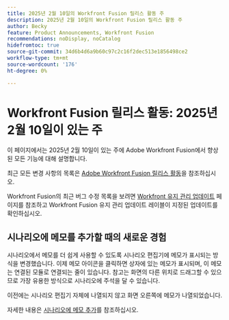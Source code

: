 ```yaml
---
title: 2025년 2월 10일의 Workfront Fusion 릴리스 활동 주
description: 2025년 2월 10일의 Workfront Fusion 릴리스 활동 주
author: Becky
feature: Product Announcements, Workfront Fusion
recommendations: noDisplay, noCatalog
hidefromtoc: true
source-git-commit: 34d6b4d6a9b60c97c2c16f2dec513e1856498ce2
workflow-type: tm+mt
source-wordcount: '176'
ht-degree: 0%

---
```


# Workfront Fusion 릴리스 활동: 2025년 2월 10일이 있는 주

이 페이지에서는 2025년 2월 10일이 있는 주에 Adobe Workfront Fusion에서 향상된 모든 기능에 대해 설명합니다.

최근 모든 변경 사항의 목록은 [Adobe Workfront Fusion 릴리스 활동](/help/workfront-fusion/fusion-product-releases/fusion-release-activity.md)을 참조하십시오.

Workfront Fusion의 최근 버그 수정 목록을 보려면 [Workfront 유지 관리 업데이트](https://experienceleague.adobe.com/en/docs/workfront-known-issues/releases/current-updates) 페이지를 참조하고 Workfront Fusion 유지 관리 업데이트 레이블이 지정된 업데이트를 확인하십시오.

## 시나리오에 메모를 추가할 때의 새로운 경험

시나리오에서 메모를 더 쉽게 사용할 수 있도록 시나리오 편집기에 메모가 표시되는 방식을 변경했습니다. 이제 메모 아이콘을 클릭하면 상자에 있는 메모가 표시되며, 이 메모는 연결된 모듈로 연결되는 줄이 있습니다. 참고는 화면의 다른 위치로 드래그할 수 있으므로 가장 유용한 방식으로 시나리오에 주석을 달 수 있습니다.

이전에는 시나리오 편집기 자체에 나열되지 않고 화면 오른쪽에 메모가 나열되었습니다.

자세한 내용은 [시나리오에 메모 추가](/help/workfront-fusion/create-scenarios/config-scenarios-settings/add-notes-to-scenario.md)를 참조하십시오.


